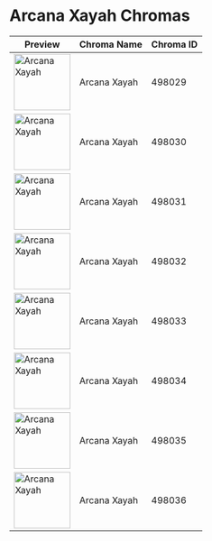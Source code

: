 # Arcana Xayah Chromas

| Preview | Chroma Name | Chroma ID |
|---|---|---|
| <img src='https://raw.communitydragon.org/latest/plugins/rcp-be-lol-game-data/global/default/v1/champion-chroma-images/498/498029.png' alt='Arcana Xayah' width='100'> | Arcana Xayah | 498029 |
| <img src='https://raw.communitydragon.org/latest/plugins/rcp-be-lol-game-data/global/default/v1/champion-chroma-images/498/498030.png' alt='Arcana Xayah' width='100'> | Arcana Xayah | 498030 |
| <img src='https://raw.communitydragon.org/latest/plugins/rcp-be-lol-game-data/global/default/v1/champion-chroma-images/498/498031.png' alt='Arcana Xayah' width='100'> | Arcana Xayah | 498031 |
| <img src='https://raw.communitydragon.org/latest/plugins/rcp-be-lol-game-data/global/default/v1/champion-chroma-images/498/498032.png' alt='Arcana Xayah' width='100'> | Arcana Xayah | 498032 |
| <img src='https://raw.communitydragon.org/latest/plugins/rcp-be-lol-game-data/global/default/v1/champion-chroma-images/498/498033.png' alt='Arcana Xayah' width='100'> | Arcana Xayah | 498033 |
| <img src='https://raw.communitydragon.org/latest/plugins/rcp-be-lol-game-data/global/default/v1/champion-chroma-images/498/498034.png' alt='Arcana Xayah' width='100'> | Arcana Xayah | 498034 |
| <img src='https://raw.communitydragon.org/latest/plugins/rcp-be-lol-game-data/global/default/v1/champion-chroma-images/498/498035.png' alt='Arcana Xayah' width='100'> | Arcana Xayah | 498035 |
| <img src='https://raw.communitydragon.org/latest/plugins/rcp-be-lol-game-data/global/default/v1/champion-chroma-images/498/498036.png' alt='Arcana Xayah' width='100'> | Arcana Xayah | 498036 |
